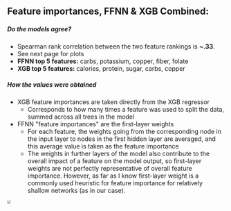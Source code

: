 ## Feature importances, FFNN & XGB Combined:

##### Do the models agree?

- Spearman rank correlation between the two feature rankings is **~.33**.  
- See next page for plots
- **FFNN top 5 features:** carbs, potassium, copper, fiber, folate
- **XGB top 5 features:** calories, protein, sugar, carbs, copper

##### How the values were obtained

- XGB feature importances are taken directly from the XGB regressor
  - Corresponds to how many times a feature was used to split the data, summed across all trees in the model
- FFNN "feature importances" are the first-layer weights 
  - For each feature, the weights going from the corresponding node in the input layer to nodes in the first hidden layer are averaged, and this average value is taken as the feature importance
  - The weights in further layers of the model also contribute to the overall impact of a feature on the model output, so first-layer weights are not perfectly representative of overall feature importance. However, as far as I know first-layer weight is a commonly used heuristic for feature importance for relatively shallow networks (as in our case).



<img src="C:\Users\Gabriel\DairyML\reports\feature_importances 2-3-19.png" style="zoom:50%" />